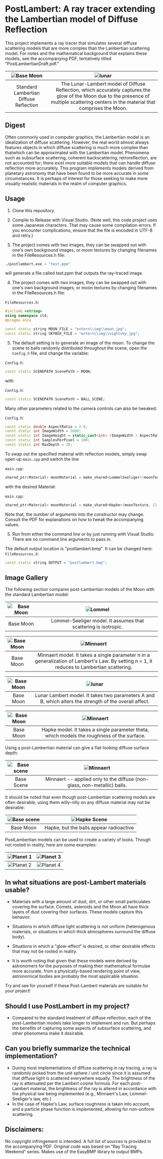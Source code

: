 PostLambert: A ray tracer extending the Lambertian model of Diffuse Reflection
====================================================================================================

This project implements a ray tracer that simulates several diffuse scattering models that are more complex than the Lambertian scattering model. For notes and the mathematical background that explains these models, see the accompanying PDF, tentatively titled "PostLambertianDraft.pdf."

| ![Base Moon][basemoon]       | ![lunar][lunarlambertmoon]  | 
|:----------------------------:|:---------------------------:|
|          Standard Lambertian Diffuse Reflection           |      The Lunar-Lambert model of Diffuse Reflection, which accurately captures the glow of the Moon due to the presence of multiple scattering centers in the material that comprises the Moon.         | 

## Digest

Often commonly used in computer graphics, the Lambertian model is an idealization of diffuse scattering. However, the real world almost always features objects in which diffuse scattering is much more complex than thatwhich can be approximated with the Lambertian model. Phenomena such as subsurface scattering, coherent backscattering, retroreflection, are not accounted for; there exist more suitable models that can handle diffuse reflection more accurately. This program implements models derived from planetary astronomy that have been found to be more accurate in some circumstances. It is perhaps of interest for those seeking to make more visually-realistic materials in the realm of computer graphics.

## Usage

1. Clone this repository.

2. Compile to Release with Visual Studio. (Note well, this code project uses some Japanese characters. That may cause some compilation errors. If you encounter complications, ensure that the file is encoded in UTF-8 and retry.)

3. The project comes with two images, they can be swapped out with one's own background images, or moon textures by changing filenames in the FileResources.h file:

```bash
./postlambert.exe > "test.ppm"
```
will generate a file called test.ppm that outputs the ray-traced image.

4. The project comes with two images, they can be swapped out with one's own background images, or moon textures by changing filenames in the FileResources.h file:

`FileResources.h`:
```c++
#include <string>
using namespace std;
#pragma once

const static string MOON_FILE = "extern\\img\\moon.jpg";
const static string SKYBOX_FILE = "extern\\img\\nightsky.jpg";
```

5. The default setting is to generate an image of the moon. To change the scene to balls randomly distributed throughout the scene, open the `Config.h` file, and change the variable: 

`Config.h`:
```c++
const static SCENEPATH ScenePath = MOON;
```

with 

`Config.h`:
```c++
const static SCENEPATH ScenePath = BALL_SCENE;
```

Many other parameters related to the camera controls can also be tweaked:

`Config.h`:
```c++
const static double AspectRatio = 2.0;
const static int ImageWidth = 1600;
const static int ImageHeight = static_cast<int> (ImageWidth / AspectRatio);
const static int SamplesPerPixel = 100;
const static int MaxDepth = 30;
```

To swap out the specified material with reflection models, simply swap open up `main.cpp` and switch the line

`main.cpp`:
```C++
shared_ptr<Material> moonMaterial = make_shared<LommelSeeliger>(moonTexture);
```

with the desired Material:

`main.cpp`:
```C++
shared_ptr<Material> moonMaterial = make_shared<Hapke>(moonTexture, 1);
```

Note that, the number of arguments into the constructor may change. Consult the PDF for explanations on how to tweak the accompanying values.

5. Run from either the command line or by just running with Visual Studio. There are no command line arguments to pass in.

The default output location is "postlambert.bmp". It can be changed here:
`FileResources.h`:
```c++
const static string OUTPUT = "postlambert.bmp";
```

## Image Gallery

The following section compares post-Lambertian models of the Moon with the standard Lambertian model:

| ![Base Moon][basemoon]       | ![Lommel][lommelmoon]       | 
|:----------------------------:|:---------------------------:|
|          Base Moon           |         Lommel-Seeliger model. It assumes that scattering is isotropic.      | 

| ![Base Moon][basemoon]       | ![Minnaert][minnaertmoon]   | 
|:----------------------------:|:---------------------------:|
|          Base Moon           |           Minnaert model. It takes a single parameter n in a generalization of Lambert's Law. By setting n = 1, it reduces to Lambertian scattering.          | 


| ![Base Moon][basemoon]       | ![lunar][lunarlambertmoon]  | 
|:----------------------------:|:---------------------------:|
|          Base Moon           |       Lunar Lambert model. It takes two parameters A and B, which alters the strength of the overall affect.         | 

| ![Base Moon][basemoon]       | ![Minnaert][hapkemoon]   | 
|:----------------------------:|:---------------------------:|
|          Base Moon           |             Hapke model. It takes a single parameter theta, which models the roughness of the surface. | 

Using a post-Lambertian material can give a flat-looking diffuse surface depth:

| ![Base scene][basescene]     | ![Minnaert][minnaertscene]  | 
|:----------------------------:|:---------------------------:|
|          Base Scene          |  Minnaert -- applied only to the diffuse (non-glass, non-metallic) balls.                   | 

It should be noted that even though post-Lambertian scattering models are often desirable, using them willy-nilly on any diffuse material may not be desirable:

| ![Base scene][basescene]     | ![Hapke Scene][hapkescene]  | 
|:----------------------------:|:---------------------------:|
|          Base Moon           |  Hapke, but the balls appear radioactive      | 

PostLambertian models can be used to create a variety of looks. Though not rooted in reality, here are some examples:

| ![Planet 1][planet1]         | ![Planet 3][planet3]        | 
|:----------------------------:|:---------------------------:|
| ![Planet 2][planet2]         | ![Planet 4][planet4]        | 

## In what situations are post-Lambert materials usable?
      
  * Materials with a large amount of dust, dirt, or other small particulates covering the surface. Comets, asteroids and the Moon all have thick layers of dust covering their surfaces. These models capture this behavior.
  
  * Situations in which diffuse light scattering is not uniform (heterogenous materials, or situations in which thick atmospheres surround the diffuse body).
  
  * Situations in which a "glow-effect" is desired, or other desirable effects that may not be rooted in reality.

  * It is worth noting that given that these models were derived by astronomers for the purposes of making their mathematical formulae more accurate, from a physically-based rendering point of view, astronomical bodies are probably the most applicable situation.

Try and see for yourself if these Post-Lambert materials are suitable for your project!

## Should I use PostLambert in my project?

  * Compared to the standard treatment of diffuse reflection, each of the post-Lambertian models take longer to implement and run. But perhaps the benefits of capturing some aspects of subsurface scattering, and other phenomena make it desirable.

## Can you briefly summarize the technical implementation?

  * During most implementations of diffuse scattering in ray tracing, a ray is randomly picked from the unit sphere / unit circle since it is assumed that diffuse light is scattered everywhere equally. The brightness of the ray is attenuated per the Lambert cosine formula. For each post-Lambert material, the brightness of the ray is altered in accordance with the physical law being implemented (e.g., Minnaert's Law, Lommel-Seeliger's law, etc.)
  * In the case of Hapke's Law, surface roughness is taken into account, and a particle phase function is implemented, allowing for non-uniform scattering.

[basemoon]:          OutputGallery/base.png
[minnaertmoon]:          OutputGallery/minnaert.png
[lunarlambertmoon]:          OutputGallery/lunarlambert.png
[lommelmoon]:          OutputGallery/lommelseeliger.png
[hapkemoon]:          OutputGallery/hapke.png

[basescene]:          OutputGallery/scene.png
[minnaertscene]:          OutputGallery/minnaertscene.png
[hapkescene]:          OutputGallery/HapkeScene.png

[planet1]:          OutputGallery/postlambert_output.bmp
[planet2]:          OutputGallery/postlambert_output2.bmp
[planet3]:          OutputGallery/postlambert_output3.bmp
[planet4]:          OutputGallery/daymoon.png

## Disclaimers:

No copyright infringement is intended. A full list of sources is provided in the accompanying PDF. 
Original code was based on "Ray Tracing Weekend" series.
Makes use of the EasyBMP library to output BMPs.